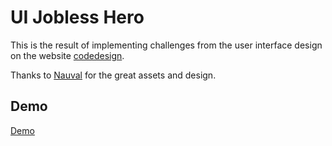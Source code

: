# UI Jobless Hero

This is the result of implementing challenges from the user interface design on the website [codedesign](https://codedesign.dev/).

Thanks to [Nauval](https://www.figma.com/@mhd) for the great assets and design.

## Demo

[Demo](https://ui-jobless-hero.netlify.app/)